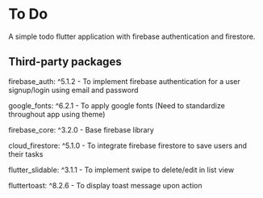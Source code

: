 # To Do

A simple todo flutter application with firebase authentication and firestore.

## Third-party packages

firebase_auth: ^5.1.2  - To implement firebase authentication for a user signup/login using email and password

google_fonts: ^6.2.1 - To apply google fonts (Need to standardize throughout app using theme)

firebase_core: ^3.2.0 - Base firebase library

cloud_firestore: ^5.1.0 - To integrate firebase firestore to save users and their tasks

flutter_slidable: ^3.1.1 - To implement swipe to delete/edit in list view

fluttertoast: ^8.2.6 - To display toast message upon action


